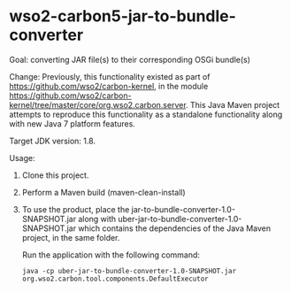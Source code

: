 # wso2-carbon5-jar-to-bundle-converter

Goal: converting JAR file(s) to their corresponding OSGi bundle(s)

Change: Previously, this functionality existed as part of https://github.com/wso2/carbon-kernel, in the module https://github.com/wso2/carbon-kernel/tree/master/core/org.wso2.carbon.server. This Java Maven project attempts to reproduce this functionality as a standalone functionality along with new Java 7 platform features.

Target JDK version: 1.8.

Usage:

1.  Clone this project.

2.  Perform a Maven build (maven-clean-install)

3.  To use the product, place the jar-to-bundle-converter-1.0-SNAPSHOT.jar along with uber-jar-to-bundle-converter-1.0-SNAPSHOT.jar which contains the dependencies of the Java Maven project, in the same folder.

    Run the application with the following command:

        java -cp uber-jar-to-bundle-converter-1.0-SNAPSHOT.jar org.wso2.carbon.tool.components.DefaultExecutor
